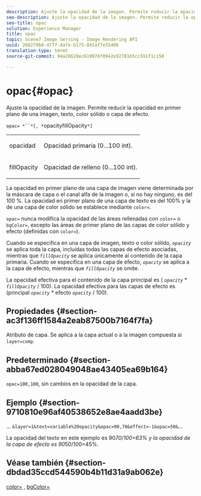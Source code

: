 ```yaml
---
description: Ajuste la opacidad de la imagen. Permite reducir la opacidad en primer plano de una imagen, texto, color sólido o capa de efecto.
seo-description: Ajuste la opacidad de la imagen. Permite reducir la opacidad en primer plano de una imagen, texto, color sólido o capa de efecto.
seo-title: opac
solution: Experience Manager
title: opac
topic: Scene7 Image Serving - Image Rendering API
uuid: 268279bd-d777-4afe-b175-841af7e55406
translation-type: tm+mt
source-git-commit: 94a26628ec619076f0942e9278165cc591f1c150

---
```



# opac{#opac}

Ajuste la opacidad de la imagen. Permite reducir la opacidad en primer plano de una imagen, texto, color sólido o capa de efecto.

`opac= *``*[, *`opacityfillOpacity`*]`

<table id="simpletable_DA4B5D86C496480886FADB284AD6047F"> 
 <tr class="strow"> 
  <td class="stentry"> <p><span class="varname"> opacidad</span> </p> </td> 
  <td class="stentry"> <p>Opacidad primaria (0...100 int). </p></td> 
 </tr> 
 <tr class="strow"> 
  <td class="stentry"> <p><span class="varname"> fillOpacity</span> </p></td> 
  <td class="stentry"> <p>Opacidad de relleno (0...100 int). </p></td> 
 </tr> 
</table>

La opacidad en primer plano de una capa de imagen viene determinada por la máscara de capa o el canal alfa de la imagen o, si no hay ninguno, es del 100 %. La opacidad en primer plano de una capa de texto es del 100% y la de una capa de color sólido se establece mediante `color=`.

`opac=` nunca modifica la opacidad de las áreas rellenadas con `color=` o `bgColor=`, excepto las áreas de primer plano de las capas de color sólido y efecto (definidas con `color=`).

Cuando se especifica en una capa de imagen, texto o color sólido, *`opacity`* se aplica toda la capa, incluidas todas las capas de efecto asociadas, mientras que *`fillOpacity`* se aplica únicamente al contenido de la capa primaria. Cuando se especifica en una capa de efecto, *`opacity`* se aplica a la capa de efecto, mientras que *`fillOpacity`* se omite.

La opacidad efectiva para el contenido de la capa principal es ( *`opacity`* * *`fillOpacity`* / 100). La opacidad efectiva para las capas de efecto es (principal *`opacity`* * efecto *`opacity`* / 100).

## Propiedades {#section-ac3f136ff1584a2eab87500b7164f7fa}

Atributo de capa. Se aplica a la capa actual o a la imagen compuesta si `layer=comp`.

## Predeterminado {#section-abba67ed028049048ae43405ea69b164}

`opac=100,100`, sin cambios en la opacidad de la capa.

## Ejemplo {#section-9710810e96af40538652e8ae4aadd3be}

… `&layer=1&text=variable%20opacity&opac=90,70&effect=-1&opac=50&`…

La opacidad del texto en este ejemplo es 90*70/100=63% y la opacidad de la capa de efecto es 90*50/100=45%.

## Véase también {#section-dbdad35ccd544590b4b11d31a9ab062e}

[color=](/help/aem-is-ir-api/is-api/http-ref/image-serving-api-ref/c-http-protocol-reference/c-data-types/r-is-http-color.md) , [bgColor=](../../../../../is-api/http-ref/image-serving-api-ref/c-http-protocol-reference/c-command-reference/r-bgcolor.md#reference-441371ba4ef54fe781887c5ae448f6ab)
